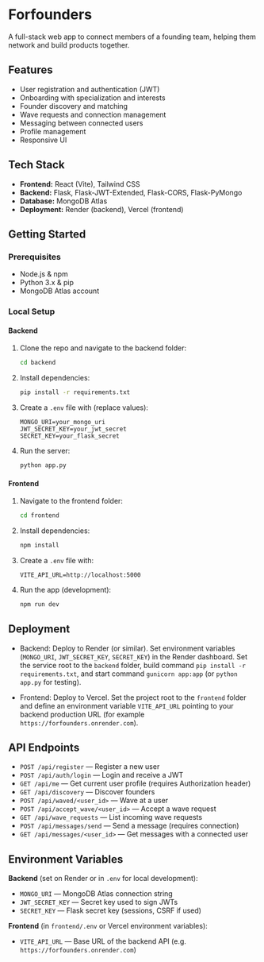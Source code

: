# Forfounders

A full-stack web app to connect members of a founding team, helping them network and build products together.

## Features

- User registration and authentication (JWT)
- Onboarding with specialization and interests
- Founder discovery and matching
- Wave requests and connection management
- Messaging between connected users
- Profile management
- Responsive UI

## Tech Stack

- **Frontend:** React (Vite), Tailwind CSS
- **Backend:** Flask, Flask-JWT-Extended, Flask-CORS, Flask-PyMongo
- **Database:** MongoDB Atlas
- **Deployment:** Render (backend), Vercel (frontend)

## Getting Started

### Prerequisites

- Node.js & npm
- Python 3.x & pip
- MongoDB Atlas account

### Local Setup

#### Backend

1. Clone the repo and navigate to the backend folder:
   ```bash
   cd backend
   ```
2. Install dependencies:
   ```bash
   pip install -r requirements.txt
   ```
3. Create a `.env` file with (replace values):
   ```env
   MONGO_URI=your_mongo_uri
   JWT_SECRET_KEY=your_jwt_secret
   SECRET_KEY=your_flask_secret
   ```
4. Run the server:
   ```bash
   python app.py
   ```

#### Frontend

1. Navigate to the frontend folder:
   ```bash
   cd frontend
   ```
2. Install dependencies:
   ```bash
   npm install
   ```
3. Create a `.env` file with:
   ```env
   VITE_API_URL=http://localhost:5000
   ```
4. Run the app (development):
   ```bash
   npm run dev
   ```

## Deployment

- Backend: Deploy to Render (or similar). Set environment variables (`MONGO_URI`, `JWT_SECRET_KEY`, `SECRET_KEY`) in the Render dashboard. Set the service root to the `backend` folder, build command `pip install -r requirements.txt`, and start command `gunicorn app:app` (or `python app.py` for testing).

- Frontend: Deploy to Vercel. Set the project root to the `frontend` folder and define an environment variable `VITE_API_URL` pointing to your backend production URL (for example `https://forfounders.onrender.com`).

## API Endpoints

- `POST /api/register` — Register a new user
- `POST /api/auth/login` — Login and receive a JWT
- `GET /api/me` — Get current user profile (requires Authorization header)
- `GET /api/discovery` — Discover founders
- `POST /api/waved/<user_id>` — Wave at a user
- `POST /api/accept_wave/<user_id>` — Accept a wave request
- `GET /api/wave_requests` — List incoming wave requests
- `POST /api/messages/send` — Send a message (requires connection)
- `GET /api/messages/<user_id>` — Get messages with a connected user

## Environment Variables

**Backend** (set on Render or in `.env` for local development):

- `MONGO_URI` — MongoDB Atlas connection string
- `JWT_SECRET_KEY` — Secret key used to sign JWTs
- `SECRET_KEY` — Flask secret key (sessions, CSRF if used)

**Frontend** (in `frontend/.env` or Vercel environment variables):

- `VITE_API_URL` — Base URL of the backend API (e.g. `https://forfounders.onrender.com`)


